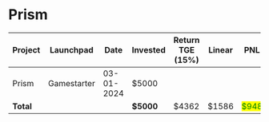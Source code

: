 # Prism



<table data-full-width="true"><thead><tr><th width="141">Project</th><th width="138">Launchpad</th><th width="132">Date</th><th width="133">Invested</th><th width="163">Return TGE (15%)</th><th width="88">Linear</th><th>PNL</th></tr></thead><tbody><tr><td>Prism</td><td>Gamestarter</td><td>03-01-2024</td><td>$5000</td><td></td><td></td><td></td></tr><tr><td><strong>Total</strong></td><td></td><td></td><td><strong>$5000</strong></td><td>$4362</td><td>$1586</td><td><mark style="color:green;">$948</mark></td></tr></tbody></table>

